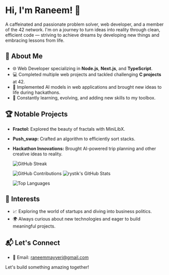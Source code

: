 # Hi, I'm Raneem! 👋

A caffeinated and passionate problem solver, web developer, and a member of the 42 network. I'm on a journey to turn ideas into reality through clean, efficient code — striving to achieve dreams by developing new things and embracing lessons from life.

## 🚀 About Me
- 🌐 Web Developer specializing in **Node.js**, **Next.js**, and **TypeScript**.
- 💻 Completed multiple web projects and tackled challenging **C projects** at 42.
- 🤖 Implemented AI models in web applications and brought new ideas to life during hackathons.
- 🧠 Constantly learning, evolving, and adding new skills to my toolbox.

## 🏆 Notable Projects
- **Fractol:** Explored the beauty of fractals with MiniLibX.
- **Push_swap:** Crafted an algorithm to efficiently sort stacks.
- **Hackathon Innovations:** Brought AI-powered trip planning and other creative ideas to reality.

  ![GitHub Streak](https://nirzak-streak-stats.vercel.app/?user=rystik22&theme=radical)

  ![GitHub Contributions](https://github-readme-stats.vercel.app/api?username=rystik22&show_icons=true&theme=radical)
    ![rystik's GitHub Stats](https://github-readme-stats.vercel.app/api?username=rystik22&show_icons=true&theme=radical)








  ![Top Languages](https://github-readme-stats.vercel.app/api/top-langs/?username=rystik22&layout=compact&theme=radical)

## 🌱 Interests
- 📈 Exploring the world of startups and diving into business politics.
- 🌍 Always curious about new technologies and eager to build meaningful projects.

## 📬 Let's Connect
- 📧 Email: [raneemmayyeri@gmail.com](mailto:raneemmayyeri@gmail.com)

Let's build something amazing together!
